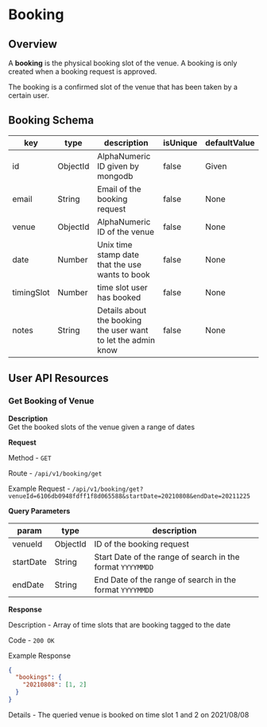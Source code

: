 # Booking

## Overview

A **booking** is the physical booking slot of the venue. A booking is only created when a booking request is approved.

The booking is a confirmed slot of the venue that has been taken by a certain user.

## Booking Schema

| key        | type     | description                                                   | isUnique | defaultValue |
| ---------- | -------- | ------------------------------------------------------------- | -------- | ------------ |
| id         | ObjectId | AlphaNumeric ID given by mongodb                              | false    | Given        |
| email      | String   | Email of the booking request                                  | false    | None         |
| venue      | ObjectId | AlphaNumeric ID of the venue                                  | false    | None         |
| date       | Number   | Unix time stamp date that the use wants to book               | false    | None         |
| timingSlot | Number   | time slot user has booked                                     | false    | None         |
| notes      | String   | Details about the booking the user want to let the admin know | false    | None         |

## User API Resources

### Get Booking of Venue

**Description**  
Get the booked slots of the venue given a range of dates

**Request**

Method - `GET`

Route - `/api/v1/booking/get`

Example Request - `/api/v1/booking/get?venueId=6106db0948fdff1f8d065588&startDate=20210808&endDate=20211225`

**Query Parameters**

| param     | type     | description                                                |
| --------- | -------- | ---------------------------------------------------------- |
| venueId   | ObjectId | ID of the booking request                                  |
| startDate | String   | Start Date of the range of search in the format `YYYYMMDD` |
| endDate   | String   | End Date of the range of search in the format `YYYYMMDD`   |

**Response**

Description - Array of time slots that are booking tagged to the date

Code - `200 OK`

Example Response

```json
{
  "bookings": {
    "20210808": [1, 2]
  }
}
```

Details - The queried venue is booked on time slot 1 and 2 on 2021/08/08
